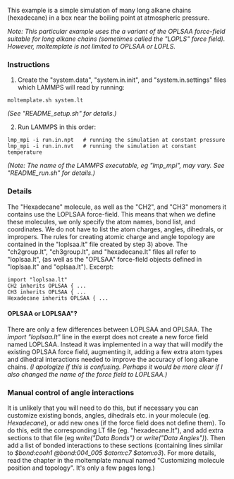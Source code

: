 This example is a simple simulation of many long alkane chains (hexadecane)
in a box near the boiling point at atmospheric pressure.

*Note: This particular example uses the a variant of the OPLSAA force-field
suitable for long alkane chains (sometimes called the "LOPLS" force field).
However, moltemplate is not limited to OPLSAA or LOPLS.*

### Instructions

1) Create the "system.data", "system.in.init", and "system.in.settings"
files which LAMMPS will read by running:
```
moltemplate.sh system.lt
```
*(See "README_setup.sh" for details.)*

2) Run LAMMPS in this order:
```
lmp_mpi -i run.in.npt   # running the simulation at constant pressure
lmp_mpi -i run.in.nvt   # running the simulation at constant temperature
```
*(Note: The name of the LAMMPS executable, eg "lmp_mpi", may vary.
See "README_run.sh" for details.)*

### Details

The "Hexadecane" molecule, as well as the "CH2", and "CH3" monomers it contains
use the LOPLSAA force-field.  This means that when we define these molecules,
we only specify the atom names, bond list, and coordinates.
We do not have to list the atom charges, angles, dihedrals, or impropers.
The rules for creating atomic charge and angle topology are contained in
the "loplsaa.lt" file created by step 3) above.  The "ch2group.lt",
"ch3group.lt", and "hexadecane.lt" files all refer to "loplsaa.lt",
(as well as the "OPLSAA" force-field objects defined in "loplsaa.lt"
 and "oplsaa.lt").  Excerpt:

```
import "loplsaa.lt"
CH2 inherits OPLSAA { ...
CH3 inherits OPLSAA { ...
Hexadecane inherits OPLSAA { ...
```
#### OPLSAA or LOPLSAA"?

There are only a few differences between LOPLSAA and OPLSAA.
The *import "loplsaa.lt"* line in the exerpt does not create
a new force field named LOPLSAA.  Instead it was implemented in a way
that will modify the existing OPLSAA force field, augmenting it,
adding a few extra atom types and dihedral interactions needed to
improve the accuracy of long alkane chains.
*(I apologize if this is confusing.  Perhaps it would be more clear if
I also changed the name of the force field to LOPLSAA.)*

### Manual control of angle interactions

It is unlikely that you will need to do this, but if necessary
you can customize existing bonds, angles, dihedrals etc. in your molecule
(eg. *Hexadecane*), or add new ones (if the force field does not define them).
To do this, edit the corresponding LT file (eg. "hexadecane.lt"), and add extra
sections to that file (eg *write("Data Bonds")* or *write("Data Angles")*).
Then add a list of bonded interactions to these sections
(containing lines similar to *$bond:cooh1 @bond:004_005 $atom:c7 $atom:o3*).
For more details, read the chapter in the moltemplate manual named
"Customizing molecule position and topology".  It's only a few pages long.)
